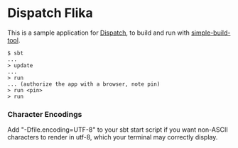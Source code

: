 Dispatch Flika
==============

This is a sample application for [Dispatch][1], to build and run
with [simple-build-tool][2].

[1]: http://dispatch.databinder.net/

    $ sbt
    ...
    > update
    ...
    > run
    ... (authorize the app with a browser, note pin)
    > run <pin>
    > run





### Character Encodings
Add "-Dfile.encoding=UTF-8" to your sbt start script if you want non-ASCII characters to render in utf-8, which your terminal may correctly display.

[2]: http://code.google.com/p/simple-build-tool/
